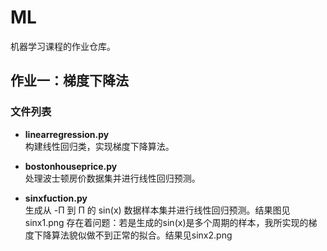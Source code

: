 # ML
机器学习课程的作业仓库。

## 作业一：梯度下降法

### 文件列表

- **linearregression.py**  
  构建线性回归类，实现梯度下降算法。

- **bostonhouseprice.py**  
  处理波士顿房价数据集并进行线性回归预测。

- **sinxfuction.py**  
  生成从 -Π 到 Π 的 sin(x) 数据样本集并进行线性回归预测。结果图见sinx1.png
  存在着问题：若是生成的sin(x)是多个周期的样本，我所实现的梯度下降算法貌似做不到正常的拟合。结果见sinx2.png
